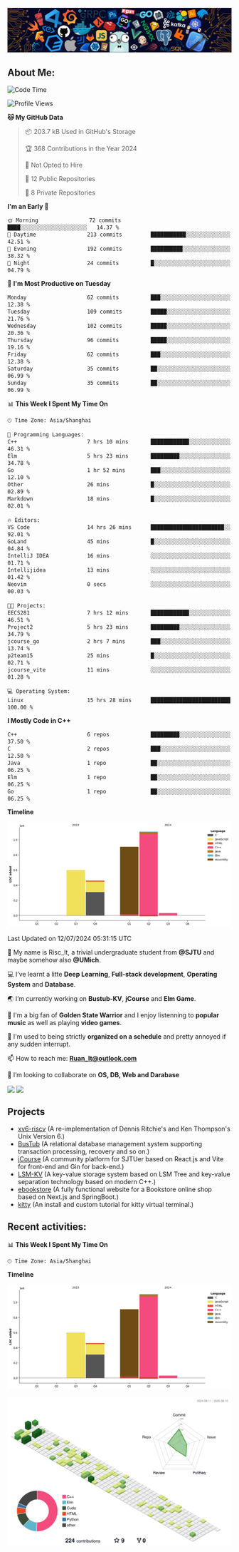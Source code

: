 ![image](https://github.com/Risc-lt/Risc-lt/blob/main/IMG/Programming.png)

## **About Me:**

<!--START_SECTION:waka-->
![Code Time](http://img.shields.io/badge/Code%20Time-366%20hrs%2030%20mins-blue)

![Profile Views](http://img.shields.io/badge/Profile%20Views-8-blue)

**🐱 My GitHub Data** 

> 📦 203.7 kB Used in GitHub's Storage 
 > 
> 🏆 368 Contributions in the Year 2024
 > 
> 🚫 Not Opted to Hire
 > 
> 📜 12 Public Repositories 
 > 
> 🔑 8 Private Repositories 
 > 
**I'm an Early 🐤** 

```text
🌞 Morning                72 commits          ████░░░░░░░░░░░░░░░░░░░░░   14.37 % 
🌆 Daytime                213 commits         ███████████░░░░░░░░░░░░░░   42.51 % 
🌃 Evening                192 commits         ██████████░░░░░░░░░░░░░░░   38.32 % 
🌙 Night                  24 commits          █░░░░░░░░░░░░░░░░░░░░░░░░   04.79 % 
```
📅 **I'm Most Productive on Tuesday** 

```text
Monday                   62 commits          ███░░░░░░░░░░░░░░░░░░░░░░   12.38 % 
Tuesday                  109 commits         █████░░░░░░░░░░░░░░░░░░░░   21.76 % 
Wednesday                102 commits         █████░░░░░░░░░░░░░░░░░░░░   20.36 % 
Thursday                 96 commits          █████░░░░░░░░░░░░░░░░░░░░   19.16 % 
Friday                   62 commits          ███░░░░░░░░░░░░░░░░░░░░░░   12.38 % 
Saturday                 35 commits          ██░░░░░░░░░░░░░░░░░░░░░░░   06.99 % 
Sunday                   35 commits          ██░░░░░░░░░░░░░░░░░░░░░░░   06.99 % 
```


📊 **This Week I Spent My Time On** 

```text
🕑︎ Time Zone: Asia/Shanghai

💬 Programming Languages: 
C++                      7 hrs 10 mins       ████████████░░░░░░░░░░░░░   46.31 % 
Elm                      5 hrs 23 mins       █████████░░░░░░░░░░░░░░░░   34.78 % 
Go                       1 hr 52 mins        ███░░░░░░░░░░░░░░░░░░░░░░   12.10 % 
Other                    26 mins             █░░░░░░░░░░░░░░░░░░░░░░░░   02.89 % 
Markdown                 18 mins             █░░░░░░░░░░░░░░░░░░░░░░░░   02.01 % 

🔥 Editors: 
VS Code                  14 hrs 26 mins      ███████████████████████░░   92.01 % 
GoLand                   45 mins             █░░░░░░░░░░░░░░░░░░░░░░░░   04.84 % 
IntelliJ IDEA            16 mins             ░░░░░░░░░░░░░░░░░░░░░░░░░   01.71 % 
Intellijidea             13 mins             ░░░░░░░░░░░░░░░░░░░░░░░░░   01.42 % 
Neovim                   0 secs              ░░░░░░░░░░░░░░░░░░░░░░░░░   00.03 % 

🐱‍💻 Projects: 
EECS281                  7 hrs 12 mins       ████████████░░░░░░░░░░░░░   46.51 % 
Project2                 5 hrs 23 mins       █████████░░░░░░░░░░░░░░░░   34.79 % 
jcourse_go               2 hrs 7 mins        ███░░░░░░░░░░░░░░░░░░░░░░   13.74 % 
p2team15                 25 mins             █░░░░░░░░░░░░░░░░░░░░░░░░   02.71 % 
jcourse_vite             11 mins             ░░░░░░░░░░░░░░░░░░░░░░░░░   01.28 % 

💻 Operating System: 
Linux                    15 hrs 28 mins      █████████████████████████   100.00 % 
```

**I Mostly Code in C++** 

```text
C++                      6 repos             █████████░░░░░░░░░░░░░░░░   37.50 % 
C                        2 repos             ███░░░░░░░░░░░░░░░░░░░░░░   12.50 % 
Java                     1 repo              ██░░░░░░░░░░░░░░░░░░░░░░░   06.25 % 
Elm                      1 repo              ██░░░░░░░░░░░░░░░░░░░░░░░   06.25 % 
Go                       1 repo              ██░░░░░░░░░░░░░░░░░░░░░░░   06.25 % 
```



**Timeline**

![Lines of Code chart](https://raw.githubusercontent.com/Risc-lt/Risc-lt/main/assets/bar_graph.png)


 Last Updated on 12/07/2024 05:31:15 UTC
<!--END_SECTION:waka-->

🔭 My name is Risc_lt, a trivial undergraduate student from **@SJTU** and maybe somehow also **@UMich**. 

💻 I’ve learnt a litte **Deep Learning**, **Full-stack development**, **Operating System** and **Database**.

🌏 I’m currently working on **Bustub-KV**, **jCourse** and **Elm Game**.

📜 I'm a big fan of **Golden State Warrior** and I enjoy listenning to **popular music** as well as playing **video games**.

🤖 I'm used to being strictly **organized on a schedule** and pretty annoyed if any sudden interrupt.

📫 How to reach me: **Ruan_lt@outlook.com**

🌱 I’m looking to collaborate on **OS, DB, Web and Darabase**

<div>
  <img align='center' src="https://git-status.ayaka.space/api?username=Risc-lt&count_private=true&show_icons=true&theme=vue-light&hide_title=true"/>
  <img align='center' src="https://github-readme-stats.vercel.app/api/top-langs/?username=Risc-lt&layout=compact&hide=css,html"/>
</div>

## Projects

- [xv6-riscv](https://github.com/Risc-lt/xv6-riscv) (A re-implementation of Dennis Ritchie's and Ken Thompson's Unix Version 6.)
- [BusTub](https://github.com/Risc-lt/Bustub-KV) (A relational database management system supporting transaction processing, recovery and so on.)
- [jCourse](https://github.com/SJTU-jCourse) (A community platform for SJTUer based on React.js and Vite for front-end and Gin for back-end.)
- [LSM-KV](https://github.com/Risc-lt/LSM-KV) (A key-value storage system based on LSM Tree and key-value separation technology based on modern C++.)
- [ebookstore](https://github.com/Risc-lt/ebookstore) (A fully functional website for a Bookstore online shop based on Next.js and SpringBoot.)
- [kitty](https://github.com/Risc-lt/kitty) (An install and custom tutorial for kitty virtual terminal.)

## **Recent activities:**

📊 **This Week I Spent My Time On** 

```text
🕑︎ Time Zone: Asia/Shanghai
```

**Timeline**

![Lines of Code chart](https://raw.githubusercontent.com/Risc-lt/Risc-lt/main/assets/bar_graph.png)


<!--   profile-green-animate -->

![](./profile-3d-contrib/profile-green-animate.svg)
